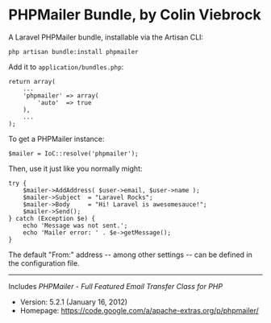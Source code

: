 # PHPMailer Bundle, by Colin Viebrock

A Laravel PHPMailer bundle, installable via the Artisan CLI:

    php artisan bundle:install phpmailer

Add it to `application/bundles.php`:

    return array(
        ...
        'phpmailer' => array(
            'auto'  => true
        ),
        ...
    );

To get a PHPMailer instance:

    $mailer = IoC::resolve('phpmailer');

Then, use it just like you normally might:

    try {
        $mailer->AddAddress( $user->email, $user->name );
        $mailer->Subject  = "Laravel Rocks";
        $mailer->Body     = "Hi! Laravel is awesomesauce!";
        $mailer->Send();
    } catch (Exception $e) {
        echo 'Message was not sent.';
        echo 'Mailer error: ' . $e->getMessage();
    }

The default "From:" address -- among other settings -- can be defined in the configuration file.

* * *

Includes *PHPMailer - Full Featured Email Transfer Class for PHP*

- Version: 5.2.1 (January 16, 2012)
- Homepage: https://code.google.com/a/apache-extras.org/p/phpmailer/

